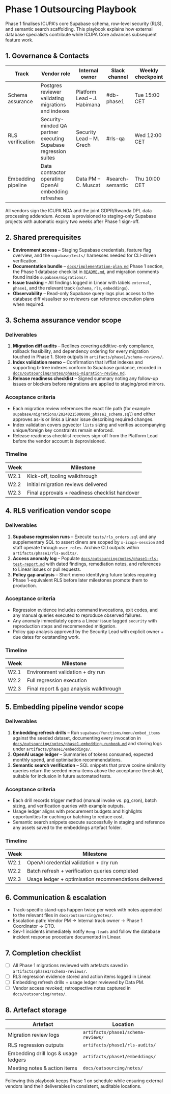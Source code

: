 # Phase 1 Outsourcing Playbook

Phase 1 finalises ICUPA's core Supabase schema, row-level security (RLS), and semantic search scaffolding. This playbook explains how external database specialists contribute while ICUPA Core advances subsequent feature work.

## 1. Governance & Contacts

| Track | Vendor role | Internal owner | Slack channel | Weekly checkpoint |
| --- | --- | --- | --- | --- |
| Schema assurance | Postgres reviewer validating migrations and indexes | Platform Lead – J. Habimana | #db-phase1 | Tue 15:00 CET |
| RLS verification | Security-minded QA partner executing Supabase regression suites | Security Lead – M. Grech | #rls-qa | Wed 12:00 CET |
| Embedding pipeline | Data contractor operating OpenAI embedding refreshes | Data PM – C. Muscat | #search-semantic | Thu 10:00 CET |

All vendors sign the ICUPA NDA and the joint GDPR/Rwanda DPL data processing addendum. Access is provisioned to staging-only Supabase projects with automatic expiry two weeks after Phase 1 sign-off.

## 2. Shared prerequisites

- **Environment access** – Staging Supabase credentials, feature flag overview, and the `supabase/tests/` harnesses needed for CLI-driven verification.
- **Documentation bundle** – [`docs/implementation-plan.md`](../implementation-plan.md) Phase 1 section, the Phase 1 database checklist in [`README.md`](../../README.md), and migration comments found inside `supabase/migrations/`.
- **Issue tracking** – All findings logged in Linear with labels `external`, `phase1`, and the relevant track (`schema`, `rls`, `embeddings`).
- **Observability** – Read-only Supabase query logs plus access to the database diff visualiser so reviewers can reference execution plans when required.

## 3. Schema assurance vendor scope

### Deliverables

1. **Migration diff audits** – Redlines covering additive-only compliance, rollback feasibility, and dependency ordering for every migration touched in Phase 1. Store outputs in `artifacts/phase1/schema-reviews/`.
2. **Index validation memo** – Confirmation that ivfflat indexes and supporting b-tree indexes conform to Supabase guidance, recorded in [`docs/outsourcing/notes/phase1-migration-review.md`](notes/phase1-migration-review.md).
3. **Release readiness checklist** – Signed summary noting any follow-up issues or blockers before migrations are applied to staging/prod mirrors.

### Acceptance criteria

- Each migration review references the exact file path (for example `supabase/migrations/20240215000000_phase1_schema.sql`) and either approves as-is or links a Linear issue describing required changes.
- Index validation covers pgvector `lists` sizing and verifies accompanying unique/foreign key constraints remain enforced.
- Release readiness checklist receives sign-off from the Platform Lead before the vendor account is deprovisioned.

### Timeline

| Week | Milestone |
| --- | --- |
| W2.1 | Kick-off, tooling walkthrough |
| W2.2 | Initial migration reviews delivered |
| W2.3 | Final approvals + readiness checklist handover |

## 4. RLS verification vendor scope

### Deliverables

1. **Supabase regression runs** – Execute `tests/rls_orders.sql` and any supplementary SQL to assert diners are scoped by `x-icupa-session` and staff operate through `user_roles`. Archive CLI outputs within `artifacts/phase1/rls-audits/`.
2. **Access anomaly log** – Populate [`docs/outsourcing/notes/phase1-rls-test-report.md`](notes/phase1-rls-test-report.md) with dated findings, remediation notes, and references to Linear issues or pull requests.
3. **Policy gap analysis** – Short memo identifying future tables requiring Phase 1-equivalent RLS before later milestones promote them to production.

### Acceptance criteria

- Regression evidence includes command invocations, exit codes, and any manual queries executed to reproduce observed failures.
- Any anomaly immediately opens a Linear issue tagged `security` with reproduction steps and recommended mitigation.
- Policy gap analysis approved by the Security Lead with explicit owner + due dates for outstanding work.

### Timeline

| Week | Milestone |
| --- | --- |
| W2.1 | Environment validation + dry run |
| W2.2 | Full regression execution |
| W2.3 | Final report & gap analysis walkthrough |

## 5. Embedding pipeline vendor scope

### Deliverables

1. **Embedding refresh drills** – Run `supabase/functions/menu/embed_items` against the seeded dataset, documenting every invocation in [`docs/outsourcing/notes/phase1-embedding-runbook.md`](notes/phase1-embedding-runbook.md) and storing logs under `artifacts/phase1/embeddings/`.
2. **OpenAI usage ledger** – Summaries of tokens consumed, expected monthly spend, and optimisation recommendations.
3. **Semantic search verification** – SQL snippets that prove cosine similarity queries return the seeded menu items above the acceptance threshold, suitable for inclusion in future automated tests.

### Acceptance criteria

- Each drill records trigger method (manual invoke vs. pg_cron), batch sizing, and verification queries with example outputs.
- Usage ledger aligns with procurement budgets and highlights opportunities for caching or batching to reduce cost.
- Semantic search snippets execute successfully in staging and reference any assets saved to the embeddings artefact folder.

### Timeline

| Week | Milestone |
| --- | --- |
| W2.1 | OpenAI credential validation + dry run |
| W2.2 | Batch refresh + verification queries completed |
| W2.3 | Usage ledger + optimisation recommendations delivered |

## 6. Communication & escalation

- Track-specific stand-ups happen twice per week with notes appended to the relevant files in `docs/outsourcing/notes/`.
- Escalation path: Vendor PM → Internal track owner → Phase 1 Coordinator → CTO.
- Sev-1 incidents immediately notify `#eng-leads` and follow the database incident response procedure documented in Linear.

## 7. Completion checklist

- [ ] All Phase 1 migrations reviewed with artefacts saved in `artifacts/phase1/schema-reviews/`.
- [ ] RLS regression evidence stored and action items logged in Linear.
- [ ] Embedding refresh drills + usage ledger reviewed by Data PM.
- [ ] Vendor access revoked; retrospective notes captured in `docs/outsourcing/notes/`.

## 8. Artefact storage

| Artefact | Location |
| --- | --- |
| Migration review logs | `artifacts/phase1/schema-reviews/` |
| RLS regression outputs | `artifacts/phase1/rls-audits/` |
| Embedding drill logs & usage ledgers | `artifacts/phase1/embeddings/` |
| Meeting notes & action items | `docs/outsourcing/notes/` |

Following this playbook keeps Phase 1 on schedule while ensuring external vendors land their deliverables in consistent, auditable locations.
